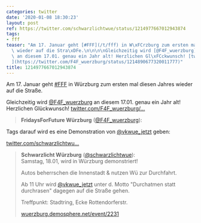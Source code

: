 ```yaml
---
categories: twitter
date: '2020-01-08 18:30:23'
layout: post
ref: https://twitter.com/schwarzlichtwue/status/1214977667012943874
tags:
- fff
teaser: "Am 17. Januar geht [#FFF](/t/fff) in W\xFCrzburg zum ersten mal diesen Jahres\
  \ wieder auf die Stra\xDFe.\n\n\n\nGleichzeitig wird [@F4F_wuerzburg](https://twitter.com/F4F_wuerzburg)\
  \ an diesem 17.01. genau ein Jahr alt! Herzlichen Gl\xFCckwunsch! [twitter.com/F4F_wuerzburg/\u2026\
  ](https://twitter.com/F4F_wuerzburg/status/1214890677320011777)"
title: 1214977667012943874
---
```

Am 17. Januar geht [#FFF](/t/fff) in Würzburg zum ersten mal diesen Jahres wieder auf die Straße.



Gleichzeitig wird [@F4F_wuerzburg](https://twitter.com/F4F_wuerzburg) an diesem 17.01. genau ein Jahr alt! Herzlichen Glückwunsch! [twitter.com/F4F_wuerzburg/…](https://twitter.com/F4F_wuerzburg/status/1214890677320011777)
> <b>FridaysForFuture Würzburg</b> ([@F4F_wuerzburg](https://twitter.com/F4F_wuerzburg)):  
>  


Tags darauf wird es eine Demonstration von [@vkwue_jetzt](https://twitter.com/vkwue_jetzt) geben:

[twitter.com/schwarzlichtwu…](https://twitter.com/schwarzlichtwue/status/1214258239119998977)
> <b>Schwarzlicht Würzburg</b> ([@schwarzlichtwue](https://twitter.com/schwarzlichtwue)):  
>Samstag, 18.01, wird in Würzburg demonstriert!  
>  
>  
>  
>Autos beherrschen die Innenstadt &amp; nutzen Wü zur Durchfahrt.  
>  
>Ab 11 Uhr wird [@vkwue_jetzt](https://twitter.com/vkwue_jetzt) unter d. Motto "Durchatmen statt durchrasen" dagegen auf die Straße gehen.  
>  
>Treffpunkt: Stadtring, Ecke Rottendorferstr.  
>  
>[wuerzburg.demosphere.net/event/2231](https://wuerzburg.demosphere.net/event/2231)  

